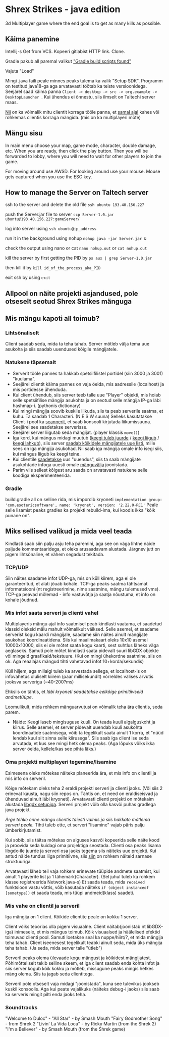 # Shrex Strikes - java edition

3d Multiplayer game where the end goal is to get as many kills as possible.

## Käima panemine
Intellij-s Get from VCS. Kopeeri gitlabist HTTP link. Clone.

Gradle pakub all paremal valikut ["Gradle build scripts found"](https://i.imgur.com/I0cSoiq.png)

Vajuta "Load"

Mingi .java faili peale minnes peaks tulema ka valik "Setup SDK". Programm on testitud java18-ga aga arvatavasti töötab ka teiste versioonidega. Seejärel saad käima panna `Client -> desktop -> src -> org.example -> DesktopLauncher `. Kui ühendus ei õnnestu, siis ilmselt on Taltechi server maas.

[Nii](https://i.imgur.com/0ANqn39.png) on ka võimalik mitu clientit korraga tööle panna, et [samal ajal](https://i.imgur.com/3XYjNmh.png) kahes või rohkemas clientis korraga mängida. (mis on ka multiplayeri mõte)


## Mängu sisu
In main menu choose your map, game mode, character, double damage, etc. 
When you are ready, then click the play button. Then you will be forwarded to lobby,
where you will need to wait for other players to join the game.

For moving around use AWSD. For looking around use your mouse. Mouse gets captured when you use the ESC key.



## How to manage the Server on Taltech server

ssh to the server and delete the old file `ssh ubuntu 193.40.156.227`

push the Server.jar file to server `scp Server-1.0.jar ubuntu@193.40.156.227:gameServer/`

log into server using `ssh ubuntu@ip_address`

run it in the background using nohup `nohup java -jar Server.jar &`

check the output using nano or cat `nano nohup.out` or `cat nohup.out`

kill the server by first getting the PID by `ps aux | grep Server-1.0.jar`

then kill it by `kill id_of_the_process_aka_PID` 

exit ssh by using `exit`

## Allpool on näite projekti asjandused, pole otseselt seotud Shrex Strikes mänguga



## Mis mängu kapoti all toimub?

### Lihtsõnaliselt
Client saadab seda, mida ta teha tahab. Server mõtleb välja tema uue asukoha ja siis saadab uuendused kõigile mängijatele.

### Natukene täpsemalt
- Serverit tööle pannes ta hakkab spetsiifilistel portidel (siin 3000 ja 3001) "kuulama".
- Seejärel clientit käima pannes on vaja öelda, mis aadressile (localhost) ja mis portidesse ühenduda.
- Kui client ühendub, siis server teeb talle uue "Player" objekti, mis hoiab selle spetsiifilise mängija asukohta ja on seotud selle mängija IP-ga läbi hashmap-i. (pythonis dictionary)
- Kui mingi mängija soovib kuskile liikuda, siis ta peab serverile saatma, et kuhu. Ta saadab 1 Characteri. (N E S W suuna) Selleks kasutatakse Client-i pool ka [scannerit](https://i.imgur.com/NRTyZ3E.png), et saab konsooli kirjutada liikumissuuna. Seejärel see saadetakse serverisse.
- Seejärel server liigutab seda mängijat. (player klassis `move()`)
- Iga kord, kui mängus midagi muutub ([keegi tuleb juurde](https://i.imgur.com/bmVnBJE.png) / [keegi liigub](https://i.imgur.com/WaWN5Ka.png) / [keegi lahkub](https://i.imgur.com/pvCaUrX.png)), siis server [saadab kõikidele mängijatele uue listi](https://i.imgur.com/RK69ay9.png), mille sees on iga mängija asukohad. Nii saab iga mängija omale info isegi siis, kui mängus liigub ka keegi teine.
- Kui clientile [saadetakse](https://i.imgur.com/Z1XA5IQ.png) uus "uuendus", siis ta saab mängijate asukohtade infoga uuesti omale [mänguvälja](https://i.imgur.com/0nqBszu.png) joonistada.
- Parim viis sellest kõigest aru saada on arvatavasti natukene selle koodiga eksperimenteerida.

### Gradle
build.gradle all on selline rida, mis impordib kryoneti 
`implementation group: 'com.esotericsoftware', name: 'kryonet', version: '2.22.0-RC1'` Peale selle lisamist peaks gradles ka projekti rebuild-ima, kui koodis ikka "kõik punane on".

## Miks sellised valikud ja mida veel teada
Kindlasti saab siin palju asju teha paremini, aga see on väga lihtne näide paljude kommentaaridega, et oleks arusaadavam alustada. Järgnev jutt on pigem lihtsõnaline, et vähem segadust tekitada.

### TCP/UDP
Siin näites saadame infot UDP-ga, mis on küll kiirem, aga ei ole garanteeritud, et alati jõuab kohale. TCP-ga peaks saatma tähtsamat informatsiooni (nt registreerimine, nime saatmine, mängu tulemused vms). TCP-ga peavad mõlemad - info vastuvõtja ja saatja nõustuma, et info on kohale jõudnud. 

### Mis infot saata serveri ja clienti vahel
Multiplayeris mängu ajal info saatmisel peab kindlasti vaatama, et saadetud klassid oleksid mälu mahult võimalikult väiksed. 
Selle asemel, et saadame serverist kogu kaardi mängijale, saadame siin näites ainult mängijate asukohad koordinaatidena. 
Siis kui maailmakaart oleks 10x10 asemel 10000x10000, siis ei ole mõtet saata kogu kaarti, sest suhtlus läheks väga aeglaseks. 
Samuti pole mõtet kindlasti saata pidevalt suuri libGDX objekte või mingeid graafikaid/tekstuure. (Kui on mingi ühekordne saatmine, siis on ok. Aga reaalajas mängud tihti vahetavad infot 10+korda/sekundis)

Küll hiljem, aga millalgi tuleb ka arvestada sellega, et localhost-is on infovahetus oluliselt kiirem (paar millisekundit) võrreldes välises arvutis jooksva serveriga (~40-200?ms)

Ehksiis on tähtis, et *läbi kryoneti saadetakse eelkõige primitiivseid andmetüüpe*.

Loomulikult, mida rohkem mänguarvutusi on võimalik teha ära clientis, seda parem. 
- Näide: Keegi laseb mingisuguse kuuli. On teada kuuli algalguskoht ja kiirus. Selle asemel, et server pidevalt uuendab kuuli asukohta koordinaatide saatmisega, võib ta tegelikult saata ainult 1 korra, et "nüüd lendab kuul siit sinna selle kiirusega". Siis saab iga client ise seda arvutada, et kus see mingi hetk olema peaks. (Aga lõpuks võiks ikka server öelda, kellele/kas see pihta läks.)


### Oma projekti multiplayeri tegemine/lisamine
Esimesena oleks mõtekas näiteks planeerida ära, et mis info on clientil ja mis info on serveril.

Kõige mõtekam oleks teha 2 eraldi projekti serveri ja clienti jaoks. (Või siis 2 erinevat kausta, nagu siin repos on. Tähtis on, et need on eraldiseisvad ja ühenduvad ainult läbi kryoneti). Arvatavasti clienti projekti on mõtekaim alustada [libgdx setupiga](https://libgdx.com/wiki/start/project-generation). Serveri projekt võib olla kasvõi puhas gradlega java projekt.

*Ärge tehke enne mängu clientis täiesti valmis ja siis hakkate mõtlema serveri peale.* Tihti tuleb ette, et serveri "lisamine" vajab päris palju ümberkirjutamist. 

Kui sobib, siis täitsa mõtekas on alguses kasvõi kopeerida selle näite kood ja proovida seda kuidagi oma projektiga seostada. Clienti osa peaks lisama libgdx-ile juurde ja serveri osa jaoks tegema siis näiteks uue projekti. Kui antud näide tundus liiga primitiivne, siis [siin](https://github.com/EsotericSoftware/kryonet/tree/master/examples/com/esotericsoftware/kryonet/examples) on rohkem näiteid sarnase struktuuriga.

Arvatavasti läheb teil vaja rohkem erinevate tüüpide andmete saatmist, kui ainult 1 playerite list ja 1 tähemärk(Character). (Sel juhul tuleb ka rohkem klasse registreerida Network.java-s) Et saada teada, mida `received` funktsioon vastu võttis, võib kasutada näiteks `if (object instanceof [sometype])` et saada teada, mis tüüpi andmeid(klass) saadeti.

### Mis vahe on clientil ja serveril
Iga mängija on 1 client. Kõikide clientite peale on kokku 1 server.

Client võiks teoorias olla pigem visuaalne. Client näitab(joonistab nt libGDX-iga) inimesele, et mis mängus toimub. Kõik visuaalsed ja häälelised efektid toimuvad clienti pool. Samuti loetakse seal ka nuppe/hiirt/?, et mida mängija teha tahab.
Client iseenesest tegelikult teabki ainult seda, mida üks mängija teha tahab. (Ja seda, mida server talle "ütleb")

Serveril peaks olema ülevaade kogu mängust ja kõikidest mängijatest. Põhimõtteliselt tekib selline skeem, et iga client saadab enda kohta infot ja siis server kogub kõik kokku ja mõtleb, missugune peaks mingis hetkes mäng olema. Siis ta jagab seda clientitega.

Serveril pole otseselt vaja midagi "joonistada", kuna see tulevikus jookseb kuskil konsoolis. Aga kui peate vajalikuks (näiteks debug-i jaoks) siis saab ka serveris mingit pilti enda jaoks teha.

### Soundtracks
"Welcome to Duloc" - 
"All Star" - by Smash Mouth 
"Fairy Godmother Song" - from Shrek 2
"Livin' La Vida Loca" - by Ricky Martin (from the Shrek 2)
"I'm a Believer" - by Smash Mouth (from the Shrek game)
